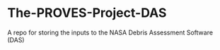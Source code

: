 # The-PROVES-Project-DAS
A repo for storing the inputs to the NASA Debris Assessment Software (DAS)
